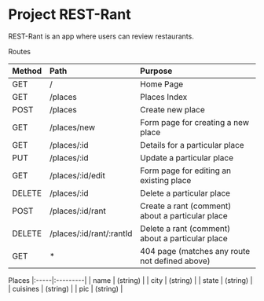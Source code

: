 # Project REST-Rant

REST-Rant is an app where users can review restaurants.

Routes

| Method | Path | Purpose |
|:-------|:-----|:--------|
| GET | / | Home Page |
| GET | /places | Places Index |
| POST | /places | Create new place |
| GET | /places/new | Form page for creating a new place |
| GET | /places/:id | Details for a particular place |
| PUT | /places/:id | Update a particular place |
| GET | /places/:id/edit | Form page for editing an existing place |
| DELETE | /places/:id | Delete a particular place |
| POST | /places/:id/rant | Create a rant (comment) about a particular place |
| DELETE | /places/:id/rant/:rantId | Delete a rant (comment) about a particular place |
| GET | * | 404 page (matches any route not defined above) |

Places
|:-----|:---------|
| name | (string) |
| city | (string) |
| state | (string) |
| cuisines | (string) |
| pic | (string) |
